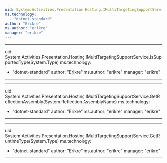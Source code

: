 ```yaml
---
uid: System.Activities.Presentation.Hosting.IMultiTargetingSupportService
ms.technology: 
  - "dotnet-standard"
author: "Erikre"
ms.author: "erikre"
manager: "erikre"
---
```


---
uid: System.Activities.Presentation.Hosting.IMultiTargetingSupportService.IsSupportedType(System.Type)
ms.technology: 
  - "dotnet-standard"
author: "Erikre"
ms.author: "erikre"
manager: "erikre"
---

---
uid: System.Activities.Presentation.Hosting.IMultiTargetingSupportService.GetReflectionAssembly(System.Reflection.AssemblyName)
ms.technology: 
  - "dotnet-standard"
author: "Erikre"
ms.author: "erikre"
manager: "erikre"
---

---
uid: System.Activities.Presentation.Hosting.IMultiTargetingSupportService.GetRuntimeType(System.Type)
ms.technology: 
  - "dotnet-standard"
author: "Erikre"
ms.author: "erikre"
manager: "erikre"
---
